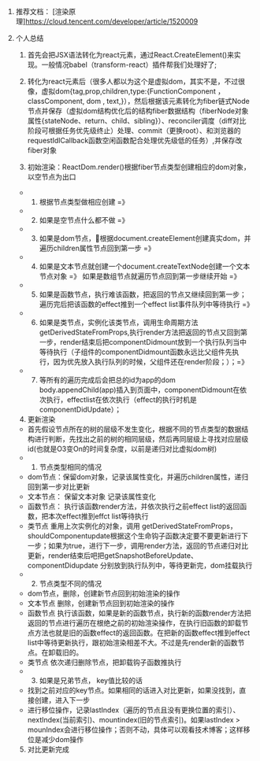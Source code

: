 1. 推荐文档： [渲染原理]https://cloud.tencent.com/developer/article/1520009
2. 个人总结
   1. 首先会把JSX语法转化为react元素，通过React.CreateElement()来实现。一般情况babel（transform-react）插件帮我们处理好了;
   2. 转化为react元素后（很多人都以为这个是虚拟dom，其实不是，不过很像，虚拟dom{tag,prop,children,type:{FunctionComponent ，classComponent, dom , text,}），然后根据该元素转化为fiber链式Node节点并保存（虚拟dom结构优化后的结构fiber数据结构（fiberNode对象属性{stateNode、return、child、sibling}）、reconciler调度（diff对比阶段可根据任务优先级终止）处理、commit（更换root）、和浏览器的requestIdlCallback函数空闲函数配合处理优先级低的任务）,并保存改fiber对象
   
   3. 初始渲染：ReactDom.render()根据fiber节点类型创建相应的dom对象，以空节点为出口 
   * 1. 根据节点类型做相应创建 =》
   * 2. 如果是空节点什么都不做 =》
   * 3. 如果是dom节点，根据document.createElement创建真实dom，并遍历children属性节点回到第一步 =》
   * 4. 如果是文本节点就创建一个document.createTextNode创建一个文本节点对象 =》 如果是数组节点就遍历节点回到第一步继续开始 =》
   * 5. 如果是函数节点，执行难该函数，把返回的节点又继续回到第一步；遍历完后把该函数的effect推到一个effect list事件队列中等待执行 =》 
   * 6. 如果是类节点，实例化该类节点，调用生命周期方法 getDerivedStateFromProps,执行render方法把返回的节点又回到第一步，render结束后把componentDidmount放到一个执行队列当中等待执行（子组件的componentDidmount函数永远比父组件先执行，因为优先放入执行队列的时候，父组件还在render阶段；）；=》
   * 7. 等所有的遍历完成后会把总的id为app的dom body.appendChild(app)插入到页面中，componentDidmount在依次执行，effectlist在依次执行（effect的执行时机是componentDidUpdate）；

   4. 更新渲染
   * 首先假设节点所在的树的层级不发生变化，根据不同的节点类型的数据结构进行判断，先找出之前的树的相同层级，然后再同层级上寻找对应层级id(也就是O3变On的时间复杂度，以前是递归对比虚拟dom树)
   * 1. 节点类型相同的情况
   *  dom节点：保留dom对象，记录该属性变化，并遍历children属性，递归回到第一步对比更新
   *  文本节点： 保留文本对象 记录该属性变化
   *  函数节点： 执行该函数render方法，并依次执行之前effect list的返回函数，把本次effect推到effct list等待执行
   *  类节点 重用上次实例化的对象，调用 getDerivedStateFromProps， shouldComponentupdate根据这个生命钩子函数决定要不要更新进行下一步；如果为true，进行下一步，调用render方法，返回的节点递归对比更新，render结束后吧把getSnapshotBeforeUpdate、componentDidupdate 分别放到执行队列中，等待更新完，dom挂载执行
   * 2. 节点类型不同的情况
   *  dom节点，删除，创建新节点回到初始渲染的操作
   *  文本节点 删除，创建新节点回到初始渲染的操作
   *  函数节点 执行该函数，如果是新的函数节点，执行新的函数render方法把返回的节点进行遍历在根绝之前的初始渲染操作，在执行旧函数的卸载节点方法也就是旧的函数effect的返回函数。在把新的函数effect推到effect list中等待更新执行，跟初始渲染相差不大。不过是先render新的函数节点。在卸载旧的。
   *  类节点 依次递归删除节点，把卸载钩子函数推执行
   * 3. 如果是兄弟节点， key值比较的话
   * 找到之前对应的key节点。如果相同的话进入对比更新，如果没找到，直接创建，进入下一步
   * 进行移位操作，记录lastIndex（遍历的节点且没有更换位置的索引）、nextIndex(当前索引)、mountindex(旧的节点索引)。如果lastIndex > mounIndex会进行移位操作；否则不动，具体可以观看技术博客；这样移位是减少dom操作
   5. 对比更新完成

  




